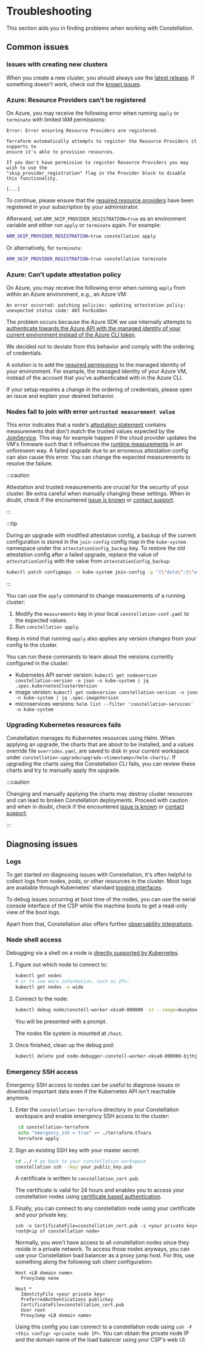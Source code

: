 # Troubleshooting

This section aids you in finding problems when working with Constellation.

## Common issues

### Issues with creating new clusters

When you create a new cluster, you should always use the [latest release](https://github.com/edgelesssys/constellation/releases/latest).
If something doesn't work, check out the [known issues](https://github.com/edgelesssys/constellation/issues?q=is%3Aopen+is%3Aissue+label%3A%22known+issue%22).

### Azure: Resource Providers can't be registered

On Azure, you may receive the following error when running `apply` or `terminate` with limited IAM permissions:

```shell-session
Error: Error ensuring Resource Providers are registered.

Terraform automatically attempts to register the Resource Providers it supports to
ensure it's able to provision resources.

If you don't have permission to register Resource Providers you may wish to use the
"skip_provider_registration" flag in the Provider block to disable this functionality.

[...]
```

To continue, please ensure that the [required resource providers](../getting-started/install.md#required-permissions) have been registered in your subscription by your administrator.

Afterward, set `ARM_SKIP_PROVIDER_REGISTRATION=true` as an environment variable and either run `apply` or `terminate` again.
For example:

```bash
ARM_SKIP_PROVIDER_REGISTRATION=true constellation apply
```

Or alternatively, for `terminate`:

```bash
ARM_SKIP_PROVIDER_REGISTRATION=true constellation terminate
```

### Azure: Can't update attestation policy

On Azure, you may receive the following error when running `apply` from within an Azure environment, e.g., an Azure VM:

```shell-session
An error occurred: patching policies: updating attestation policy: unexpected status code: 403 Forbidden
```

The problem occurs because the Azure SDK we use internally attempts to [authenticate towards the Azure API with the managed identity of your current environment instead of the Azure CLI token](https://pkg.go.dev/github.com/Azure/azure-sdk-for-go/sdk/azidentity#DefaultAzureCredential).

We decided not to deviate from this behavior and comply with the ordering of credentials.

A solution is to add the [required permissions](../getting-started/install.md#required-permissions) to the managed identity of your environment. For example, the managed identity of your Azure VM, instead of the account that you've authenticated with in the Azure CLI.

If your setup requires a change in the ordering of credentials, please open an issue and explain your desired behavior.

### Nodes fail to join with error `untrusted measurement value`

This error indicates that a node's [attestation statement](../architecture/attestation.md) contains measurements that don't match the trusted values expected by the [JoinService](../architecture/microservices.md#joinservice).
This may for example happen if the cloud provider updates the VM's firmware such that it influences the [runtime measurements](../architecture/attestation.md#runtime-measurements) in an unforeseen way.
A failed upgrade due to an erroneous attestation config can also cause this error.
You can change the expected measurements to resolve the failure.

:::caution

Attestation and trusted measurements are crucial for the security of your cluster.
Be extra careful when manually changing these settings.
When in doubt, check if the encountered [issue is known](https://github.com/edgelesssys/constellation/issues?q=is%3Aopen+is%3Aissue+label%3A%22known+issue%22) or [contact support](https://github.com/edgelesssys/constellation#support).

:::

:::tip

During an upgrade with modified attestation config, a backup of the current configuration is stored in the `join-config` config map in the `kube-system` namespace under the `attestationConfig_backup` key. To restore the old attestation config after a failed upgrade, replace the value of `attestationConfig` with the value from `attestationConfig_backup`:

```bash
kubectl patch configmaps -n kube-system join-config -p "{\"data\":{\"attestationConfig\":\"$(kubectl get configmaps -n kube-system join-config -o "jsonpath={.data.attestationConfig_backup}")\"}}"
```

:::

You can use the `apply` command to change measurements of a running cluster:

1. Modify the `measurements` key in your local `constellation-conf.yaml` to the expected values.
2. Run `constellation apply`.

Keep in mind that running `apply` also applies any version changes from your config to the cluster.

You can run these commands to learn about the versions currently configured in the cluster:

- Kubernetes API server version: `kubectl get nodeversion constellation-version -o json -n kube-system | jq .spec.kubernetesClusterVersion`
- image version: `kubectl get nodeversion constellation-version -o json -n kube-system | jq .spec.imageVersion`
- microservices versions: `helm list --filter 'constellation-services' -n kube-system`

### Upgrading Kubernetes resources fails

Constellation manages its Kubernetes resources using Helm.
When applying an upgrade, the charts that are about to be installed, and a values override file `overrides.yaml`,
are saved to disk in your current workspace under `constellation-upgrade/upgrade-<timestamp>/helm-charts/`.
If upgrading the charts using the Constellation CLI fails, you can review these charts and try to manually apply the upgrade.

:::caution

Changing and manually applying the charts may destroy cluster resources and can lead to broken Constellation deployments.
Proceed with caution and when in doubt,
check if the encountered [issue is known](https://github.com/edgelesssys/constellation/issues?q=is%3Aopen+is%3Aissue+label%3A%22known+issue%22) or [contact support](https://github.com/edgelesssys/constellation#support).

:::

## Diagnosing issues

### Logs

To get started on diagnosing issues with Constellation, it's often helpful to collect logs from nodes, pods, or other resources in the cluster. Most logs are available through Kubernetes' standard
[logging interfaces](https://kubernetes.io/docs/concepts/cluster-administration/logging/).

To debug issues occurring at boot time of the nodes, you can use the serial console interface of the CSP while the machine boots to get a read-only view of the boot logs.

Apart from that, Constellation also offers further [observability integrations](../architecture/observability.md).

### Node shell access

Debugging via a shell on a node is [directly supported by Kubernetes](https://kubernetes.io/docs/tasks/debug/debug-application/debug-running-pod/#node-shell-session).

1. Figure out which node to connect to:

   ```bash
   kubectl get nodes
   # or to see more information, such as IPs:
   kubectl get nodes -o wide
   ```

2. Connect to the node:

   ```bash
   kubectl debug node/constell-worker-xksa0-000000 -it --image=busybox
   ```

   You will be presented with a prompt.

   The nodes file system is mounted at `/host`.

3. Once finished, clean up the debug pod:

   ```bash
   kubectl delete pod node-debugger-constell-worker-xksa0-000000-bjthj
   ```

### Emergency SSH access

Emergency SSH access to nodes can be useful to diagnose issues or download important data even if the Kubernetes API isn't reachable anymore.

1. Enter the `constellation-terraform` directory in your Constellation workspace and enable emergency SSH access to the cluster:

   ```bash
    cd constellation-terraform
    echo "emergency_ssh = true" >> ./terraform.tfvars
    terraform apply
   ```

2. Sign an existing SSH key with your master secret:

   ```bash
   cd ../ # go back to your constellation workspace
   constellation ssh --key your_public_key.pub
   ```

   A certificate is written to `constellation_cert.pub`.

   The certificate is valid for 24 hours and enables you to access your constellation nodes using
   [certificate based authentication](https://en.wikibooks.org/wiki/OpenSSH/Cookbook/Certificate-based_Authentication).

3. Finally, you can connect to any constellation node using your certificate and your private key.

   `ssh -o CertificateFile=constellation_cert.pub -i <your private key> root@<ip of constellation node>`

   Normally, you won't have access to all constellation nodes since they reside in a private network.
   To access those nodes anyways, you can use your Constellation load balancer as a proxy jump host.
   For this, use something along the following ssh client configuration:

   ```text
   Host <LB domain name>
     ProxyJump none

   Host *
     IdentityFile <your private key>
     PreferredAuthentications publickey
     CertificateFile=constellation_cert.pub
     User root
     ProxyJump <LB domain name>
   ```

   Using this config you can connect to a constellation node using `ssh -F <this config> <private node IP>`.
   You can obtain the private node IP and the domain name of the load balancer using your CSP's web UI.
